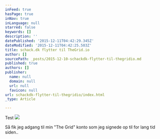 ```yaml
---
inFeed: true
hasPage: true
inNav: true
inLanguage: null
starred: false
keywords: []
description: ''
datePublished: '2015-12-11T04:42:29.345Z'
dateModified: '2015-12-11T04:42:25.503Z'
title: schack.dk flytter til TheGrid.io
author: []
sourcePath: _posts/2015-12-10-schackdk-flytter-til-thegridio.md
published: true
authors: []
publisher:
  name: null
  domain: null
  url: null
  favicon: null
url: schackdk-flytter-til-thegridio/index.html
_type: Article

---
```

Test
![](https://s3-us-west-2.amazonaws.com/the-grid-img/p/e4cb95d29df83d3a8b168898f7de09443229d579.png)

Så fik jeg adgang til min "The Grid" konto som jeg signede op til for lang tid siden..